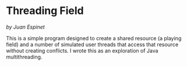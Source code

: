 # Threading Field
*by Juan Espinet*

This is a simple program designed to create a shared resource (a playing field)
and a number of simulated user threads that access that resource without
creating conflicts. I wrote this as an exploration of Java multithreading.
